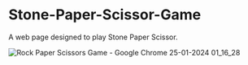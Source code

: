 # Stone-Paper-Scissor-Game
A web page designed to play Stone Paper Scissor.

![Rock Paper Scissors Game - Google Chrome 25-01-2024 01_16_28](https://github.com/Adarsh-git02/Stone-Paper-Scissor-Game/assets/113299947/47f13620-2323-4f1a-bb71-ec06fe70bc00)
